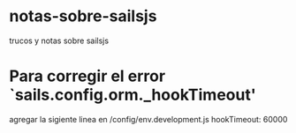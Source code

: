 # notas-sobre-sailsjs
trucos y notas sobre sailsjs

# Para corregir el error `sails.config.orm._hookTimeout'
agregar la sigiente linea en /config/env.development.js
  hookTimeout: 60000
